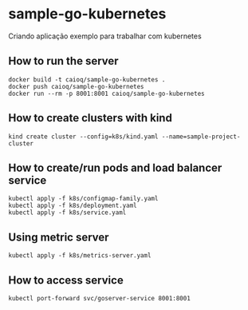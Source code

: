 # sample-go-kubernetes
Criando aplicação exemplo para trabalhar com kubernetes

## How to run the server
```
docker build -t caioq/sample-go-kubernetes .
docker push caioq/sample-go-kubernetes
docker run --rm -p 8001:8001 caioq/sample-go-kubernetes
```

## How to create clusters with kind
```
kind create cluster --config=k8s/kind.yaml --name=sample-project-cluster
```
 
 ## How to create/run pods and load balancer service
 ```
 kubectl apply -f k8s/configmap-family.yaml
 kubectl apply -f k8s/deployment.yaml
 kubectl apply -f k8s/service.yaml
 ```

 ## Using metric server
 ```
 kubectl apply -f k8s/metrics-server.yaml
 ```

 ## How to access service
 ```
 kubectl port-forward svc/goserver-service 8001:8001
 ```